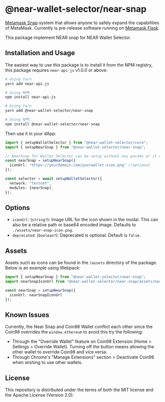 # @near-wallet-selector/near-snap
[Metamask Snap](https://metamask.io/snaps/) system that allows anyone to safely expand the capabilities of MetaMask. Currently is pre-release software running on [Metamask Flask](https://metamask.io/flask/).

This package implement NEAR snap for NEAR Wallet Selector.

## Installation and Usage

The easiest way to use this package is to install it from the NPM registry, this package requires `near-api-js` v1.0.0 or above:

```bash
# Using Yarn
yarn add near-api-js

# Using NPM.
npm install near-api-js
```

```bash
# Using Yarn
yarn add @near-wallet-selector/near-snap

# Using NPM.
npm install @near-wallet-selector/near-snap
```

Then use it in your dApp:

```ts
import { setupWalletSelector } from "@near-wallet-selector/core";
import { setupNearSnap } from "@near-wallet-selector/near-snap";

// NearSnap for Wallet Selector can be setup without any params or it can take one optional param.
const nearSnap = setupNearSnap({
  iconUrl: "https://yourdomain.com/yourwallet-icon.png" //optional
});

const selector = await setupWalletSelector({
  network: "testnet",
  modules: [nearSnap],
});
```

## Options

- `iconUrl`: (`string?`): Image URL for the icon shown in the modal. This can also be a relative path or base64 encoded image. Defaults to `./assets/near-snap-icon.png`.
- `deprecated`: (`boolean?`): Deprecated is optional. Default is `false`.

## Assets

Assets such as icons can be found in the `/assets` directory of the package. Below is an example using Webpack:

```ts
import { setupNearSnap } from "@near-wallet-selector/near-snap";
import nearSnapIconUrl from "@near-wallet-selector/near-snap/assets/near-snap-icon.png";

const nearSnap = setupNearSnap({
  iconUrl: nearSnapIconUrl
});
```
## Known Issues

Currently, the Near Snap and Coin98 Wallet conflict each other since the Coin98 overrides the `window.ethereum` to avoid this try the following:

- Through the "Override Wallet" feature on Coin98 Extension (Home > Settings > Override Wallet). Turning off the button means allowing the other wallet to override Coin98 and vice versa.
- Through Chrome's "Manage Extensions" section > Deactivate Coin98 when wishing to use other wallets.

## License

This repository is distributed under the terms of both the MIT license and the Apache License (Version 2.0).
